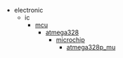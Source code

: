 * electronic
  * ic
    * [mcu](electronic/ic/mcu)
      * [atmega328](electronic/ic/mcu/atmega328)
        * [microchip](microchip)
          * [atmega328p_mu](atmega328p_mu)
